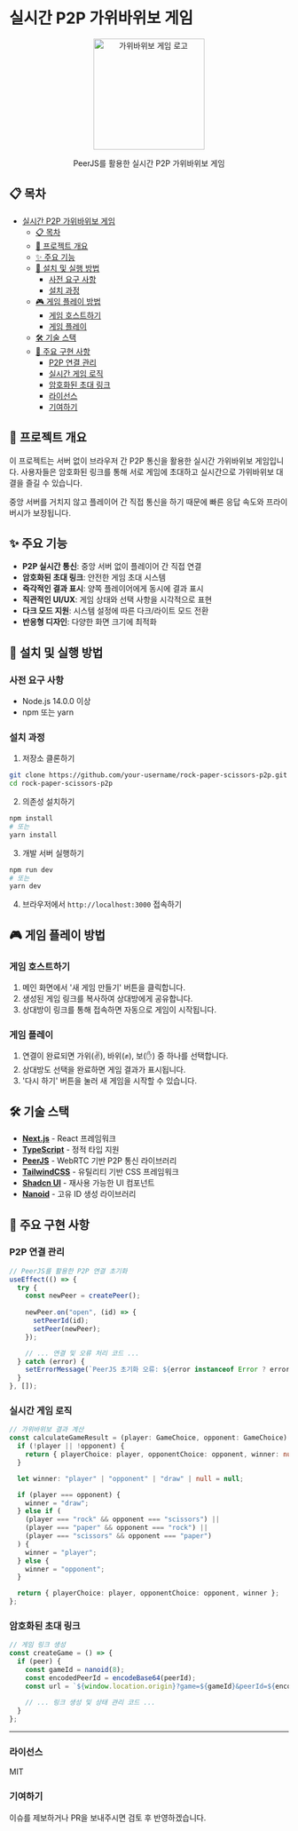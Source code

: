 # 실시간 P2P 가위바위보 게임

<p align="center">
  <img alt="가위바위보 게임 로고" src="https://cdn-icons-png.flaticon.com/512/6832/6832051.png" width="200">
</p>

<p align="center">
  PeerJS를 활용한 실시간 P2P 가위바위보 게임
</p>

## 📋 목차
- [실시간 P2P 가위바위보 게임](#실시간-p2p-가위바위보-게임)
  - [📋 목차](#-목차)
  - [📝 프로젝트 개요](#-프로젝트-개요)
  - [✨ 주요 기능](#-주요-기능)
  - [🚀 설치 및 실행 방법](#-설치-및-실행-방법)
    - [사전 요구 사항](#사전-요구-사항)
    - [설치 과정](#설치-과정)
  - [🎮 게임 플레이 방법](#-게임-플레이-방법)
    - [게임 호스트하기](#게임-호스트하기)
    - [게임 플레이](#게임-플레이)
  - [🛠️ 기술 스택](#️-기술-스택)
  - [🧩 주요 구현 사항](#-주요-구현-사항)
    - [P2P 연결 관리](#p2p-연결-관리)
    - [실시간 게임 로직](#실시간-게임-로직)
    - [암호화된 초대 링크](#암호화된-초대-링크)
    - [라이선스](#라이선스)
    - [기여하기](#기여하기)

## 📝 프로젝트 개요

이 프로젝트는 서버 없이 브라우저 간 P2P 통신을 활용한 실시간 가위바위보 게임입니다. 사용자들은 암호화된 링크를 통해 서로 게임에 초대하고 실시간으로 가위바위보 대결을 즐길 수 있습니다.

중앙 서버를 거치지 않고 플레이어 간 직접 통신을 하기 때문에 빠른 응답 속도와 프라이버시가 보장됩니다.

## ✨ 주요 기능

- **P2P 실시간 통신**: 중앙 서버 없이 플레이어 간 직접 연결
- **암호화된 초대 링크**: 안전한 게임 초대 시스템
- **즉각적인 결과 표시**: 양쪽 플레이어에게 동시에 결과 표시
- **직관적인 UI/UX**: 게임 상태와 선택 사항을 시각적으로 표현
- **다크 모드 지원**: 시스템 설정에 따른 다크/라이트 모드 전환
- **반응형 디자인**: 다양한 화면 크기에 최적화

## 🚀 설치 및 실행 방법

### 사전 요구 사항
- Node.js 14.0.0 이상
- npm 또는 yarn

### 설치 과정

1. 저장소 클론하기
```bash
git clone https://github.com/your-username/rock-paper-scissors-p2p.git
cd rock-paper-scissors-p2p
```

2. 의존성 설치하기
```bash
npm install
# 또는
yarn install
```

3. 개발 서버 실행하기
```bash
npm run dev
# 또는
yarn dev
```

4. 브라우저에서 `http://localhost:3000` 접속하기

## 🎮 게임 플레이 방법

### 게임 호스트하기
1. 메인 화면에서 '새 게임 만들기' 버튼을 클릭합니다.
2. 생성된 게임 링크를 복사하여 상대방에게 공유합니다.
3. 상대방이 링크를 통해 접속하면 자동으로 게임이 시작됩니다.

### 게임 플레이
1. 연결이 완료되면 가위(✌️), 바위(✊), 보(✋) 중 하나를 선택합니다.
2. 상대방도 선택을 완료하면 게임 결과가 표시됩니다.
3. '다시 하기' 버튼을 눌러 새 게임을 시작할 수 있습니다.

## 🛠️ 기술 스택

- **[Next.js](https://nextjs.org/)** - React 프레임워크
- **[TypeScript](https://www.typescriptlang.org/)** - 정적 타입 지원
- **[PeerJS](https://peerjs.com/)** - WebRTC 기반 P2P 통신 라이브러리
- **[TailwindCSS](https://tailwindcss.com/)** - 유틸리티 기반 CSS 프레임워크
- **[Shadcn UI](https://ui.shadcn.com/)** - 재사용 가능한 UI 컴포넌트
- **[Nanoid](https://github.com/ai/nanoid)** - 고유 ID 생성 라이브러리

## 🧩 주요 구현 사항

### P2P 연결 관리
```typescript
// PeerJS를 활용한 P2P 연결 초기화
useEffect(() => {
  try {
    const newPeer = createPeer();
    
    newPeer.on("open", (id) => {
      setPeerId(id);
      setPeer(newPeer);
    });

    // ... 연결 및 오류 처리 코드 ...
  } catch (error) {
    setErrorMessage(`PeerJS 초기화 오류: ${error instanceof Error ? error.message : String(error)}`);
  }
}, []);
```

### 실시간 게임 로직
```typescript
// 가위바위보 결과 계산
const calculateGameResult = (player: GameChoice, opponent: GameChoice): GameResult => {
  if (!player || !opponent) {
    return { playerChoice: player, opponentChoice: opponent, winner: null };
  }

  let winner: "player" | "opponent" | "draw" | null = null;

  if (player === opponent) {
    winner = "draw";
  } else if (
    (player === "rock" && opponent === "scissors") ||
    (player === "paper" && opponent === "rock") ||
    (player === "scissors" && opponent === "paper")
  ) {
    winner = "player";
  } else {
    winner = "opponent";
  }

  return { playerChoice: player, opponentChoice: opponent, winner };
};
```

### 암호화된 초대 링크
```typescript
// 게임 링크 생성
const createGame = () => {
  if (peer) {
    const gameId = nanoid(8);
    const encodedPeerId = encodeBase64(peerId);
    const url = `${window.location.origin}?game=${gameId}&peerId=${encodedPeerId}`;
    
    // ... 링크 생성 및 상태 관리 코드 ...
  }
};
```

---

### 라이선스
MIT

### 기여하기
이슈를 제보하거나 PR을 보내주시면 검토 후 반영하겠습니다.
